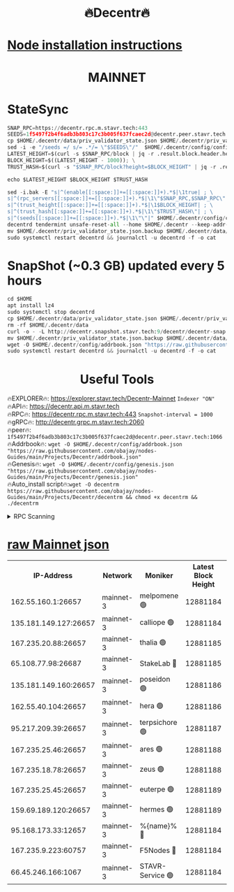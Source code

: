 <h1 align="center"> 🔥Decentr🔥</h1>

[Node installation instructions](https://github.com/obajay/nodes-Guides/tree/main/Projects/Decentr)
=
<h1 align="center"> MAINNET</h1>

# StateSync
```python
SNAP_RPC=https://decentr.rpc.m.stavr.tech:443
SEEDS=1f5497f2b4f6adb3b803c17c3b005f637fcaec2d@decentr.peer.stavr.tech:1066
cp $HOME/.decentr/data/priv_validator_state.json $HOME/.decentr/priv_validator_state.json.backup
sed -i -e "/seeds =/ s/= .*/= \"$SEEDS\"/"  $HOME/.decentr/config/config.toml
LATEST_HEIGHT=$(curl -s $SNAP_RPC/block | jq -r .result.block.header.height); \
BLOCK_HEIGHT=$((LATEST_HEIGHT - 1000)); \
TRUST_HASH=$(curl -s "$SNAP_RPC/block?height=$BLOCK_HEIGHT" | jq -r .result.block_id.hash)

echo $LATEST_HEIGHT $BLOCK_HEIGHT $TRUST_HASH

sed -i.bak -E "s|^(enable[[:space:]]+=[[:space:]]+).*$|\1true| ; \
s|^(rpc_servers[[:space:]]+=[[:space:]]+).*$|\1\"$SNAP_RPC,$SNAP_RPC\"| ; \
s|^(trust_height[[:space:]]+=[[:space:]]+).*$|\1$BLOCK_HEIGHT| ; \
s|^(trust_hash[[:space:]]+=[[:space:]]+).*$|\1\"$TRUST_HASH\"| ; \
s|^(seeds[[:space:]]+=[[:space:]]+).*$|\1\"\"|" $HOME/.decentr/config/config.toml
decentrd tendermint unsafe-reset-all --home $HOME/.decentr --keep-addr-book
mv $HOME/.decentr/priv_validator_state.json.backup $HOME/.decentr/data/priv_validator_state.json
sudo systemctl restart decentrd && journalctl -u decentrd -f -o cat
```
# SnapShot (~0.3 GB) updated every 5 hours
```python
cd $HOME
apt install lz4
sudo systemctl stop decentrd
cp $HOME/.decentr/data/priv_validator_state.json $HOME/.decentr/priv_validator_state.json.backup
rm -rf $HOME/.decentr/data
curl -o - -L http://decentr.snapshot.stavr.tech:9/decentr/decentr-snap.tar.lz4 | lz4 -c -d - | tar -x -C $HOME/.decentr --strip-components 2
mv $HOME/.decentr/priv_validator_state.json.backup $HOME/.decentr/data/priv_validator_state.json
wget -O $HOME/.decentr/config/addrbook.json "https://raw.githubusercontent.com/obajay/nodes-Guides/main/Projects/Decentr/addrbook.json"
sudo systemctl restart decentrd && journalctl -u decentrd -f -o cat
```

 <h1 align="center"> Useful Tools</h1>

🔥EXPLORER🔥:     https://explorer.stavr.tech/Decentr-Mainnet        `Indexer "ON"` \
🔥API🔥:          https://decentr.api.m.stavr.tech \
🔥RPC🔥:          https://decentr.rpc.m.stavr.tech:443              `Snapshot-interval = 1000` \
🔥gRPC🔥:         http://decentr.grpc.m.stavr.tech:2060 \
🔥peer🔥:         `1f5497f2b4f6adb3b803c17c3b005f637fcaec2d@decentr.peer.stavr.tech:1066` \
🔥Addrbook🔥:  `wget -O $HOME/.decentr/config/addrbook.json "https://raw.githubusercontent.com/obajay/nodes-Guides/main/Projects/Decentr/addrbook.json"` \
🔥Genesis🔥:  `wget -O $HOME/.decentr/config/genesis.json "https://raw.githubusercontent.com/obajay/nodes-Guides/main/Projects/Decentr/genesis.json"` \
🔥Auto_install script🔥:`wget -O decentrm https://raw.githubusercontent.com/obajay/nodes-Guides/main/Projects/Decentr/decentrm && chmod +x decentrm && ./decentrm`

<details>
<summary>RPC Scanning</summary>

<h2 align="center"> We scan nodes in real time every 4 hours. And we provide the final result of RPC endpoints.
We cannot influence the operation of these nodes in any way. </h2>


```python
If Voting Power is higher than 0 --> then the Node is a validator of the network and may be subject to attack and be a potential threat to the chain.
```
```python
We marked such validators with a red symbol
```

</details>

[raw Mainnet json](https://rpc-check.decentrm.stavr.tech/decentrm/rpc-decentrm-result.json)
=



<table><tr><th>IP-Address</th><th>Network</th><th>Moniker</th><th>Latest Block Height</th><th>Earliest Block Height</th><th>Catching Up</th><th>Tx Index</th><th>Voting Power</th><th>Scan Time</th></tr><tr><td>162.55.160.1:26657</td><td>mainnet-3</td><td>melpomene 🟢</td><td>12881184</td><td>1688950</td><td>False</td><td>on</td><td>0</td><td>2024-02-14T05:12:12.129488401UTC</td></tr><tr><td>135.181.149.127:26657</td><td>mainnet-3</td><td>calliope 🟢</td><td>12881184</td><td>1688950</td><td>False</td><td>on</td><td>0</td><td>2024-02-14T05:12:14.540136481UTC</td></tr><tr><td>167.235.20.88:26657</td><td>mainnet-3</td><td>thalia 🟢</td><td>12881185</td><td>1688950</td><td>False</td><td>on</td><td>0</td><td>2024-02-14T05:12:20.493158516UTC</td></tr><tr><td>65.108.77.98:26687</td><td>mainnet-3</td><td>StakeLab 🔴</td><td>12881185</td><td>1688950</td><td>False</td><td>on</td><td>5444417</td><td>2024-02-14T05:12:20.814453349UTC</td></tr><tr><td>135.181.149.160:26657</td><td>mainnet-3</td><td>poseidon 🟢</td><td>12881186</td><td>1688950</td><td>False</td><td>on</td><td>0</td><td>2024-02-14T05:12:25.608657672UTC</td></tr><tr><td>162.55.40.104:26657</td><td>mainnet-3</td><td>hera 🟢</td><td>12881186</td><td>1688950</td><td>False</td><td>on</td><td>0</td><td>2024-02-14T05:12:27.905750949UTC</td></tr><tr><td>95.217.209.39:26657</td><td>mainnet-3</td><td>terpsichore 🟢</td><td>12881187</td><td>1688950</td><td>False</td><td>on</td><td>0</td><td>2024-02-14T05:12:34.414846963UTC</td></tr><tr><td>167.235.25.46:26657</td><td>mainnet-3</td><td>ares 🟢</td><td>12881188</td><td>1688950</td><td>False</td><td>on</td><td>0</td><td>2024-02-14T05:12:36.745653082UTC</td></tr><tr><td>167.235.18.78:26657</td><td>mainnet-3</td><td>zeus 🟢</td><td>12881188</td><td>1688950</td><td>False</td><td>on</td><td>0</td><td>2024-02-14T05:12:39.038909392UTC</td></tr><tr><td>167.235.25.45:26657</td><td>mainnet-3</td><td>euterpe 🟢</td><td>12881189</td><td>1688950</td><td>False</td><td>on</td><td>0</td><td>2024-02-14T05:12:41.408959312UTC</td></tr><tr><td>159.69.189.120:26657</td><td>mainnet-3</td><td>hermes 🟢</td><td>12881189</td><td>1688950</td><td>False</td><td>on</td><td>0</td><td>2024-02-14T05:12:43.705656960UTC</td></tr><tr><td>95.168.173.33:12657</td><td>mainnet-3</td><td>%{name}% 🔴</td><td>12881184</td><td>8964001</td><td>False</td><td>on</td><td>4263702</td><td>2024-02-14T05:12:15.855234652UTC</td></tr><tr><td>167.235.9.223:60757</td><td>mainnet-3</td><td>F5Nodes 🔴</td><td>12881184</td><td>12380001</td><td>False</td><td>off</td><td>562</td><td>2024-02-14T05:12:16.145338558UTC</td></tr><tr><td>66.45.246.166:1067</td><td>mainnet-3</td><td>STAVR-Service 🟢</td><td>12881184</td><td>12878001</td><td>False</td><td>on</td><td>0</td><td>2024-02-14T05:12:15.213067086UTC</td></tr></table>

